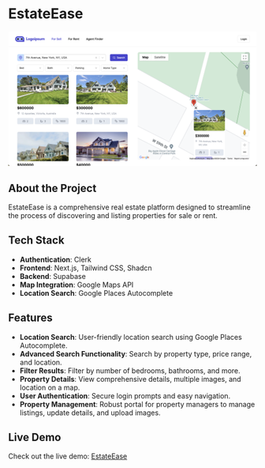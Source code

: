 # EstateEase

![EstateEase Landing Page](public/rental_6.png)

## About the Project

EstateEase is a comprehensive real estate platform designed to streamline the process of discovering and listing properties for sale or rent.

## Tech Stack

- **Authentication**: Clerk
- **Frontend**: Next.js, Tailwind CSS, Shadcn
- **Backend**: Supabase
- **Map Integration**: Google Maps API
- **Location Search**: Google Places Autocomplete

## Features

- **Location Search**: User-friendly location search using Google Places Autocomplete.
- **Advanced Search Functionality**: Search by property type, price range, and location.
- **Filter Results**: Filter by number of bedrooms, bathrooms, and more.
- **Property Details**: View comprehensive details, multiple images, and location on a map.
- **User Authentication**: Secure login prompts and easy navigation.
- **Property Management**: Robust portal for property managers to manage listings, update details, and upload images.

## Live Demo

Check out the live demo: [EstateEase](https://rent-real-estate.vercel.app/)
